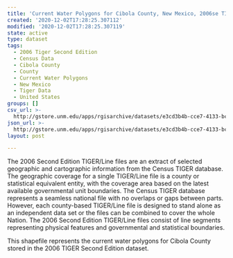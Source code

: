 ```yaml
---
title: 'Current Water Polygons for Cibola County, New Mexico, 2006se TIGER'
created: '2020-12-02T17:28:25.307112'
modified: '2020-12-02T17:28:25.307119'
state: active
type: dataset
tags:
  - 2006 Tiger Second Edition
  - Census Data
  - Cibola County
  - County
  - Current Water Polygons
  - New Mexico
  - Tiger Data
  - United States
groups: []
csv_url: >-
  http://gstore.unm.edu/apps/rgisarchive/datasets/e3cd3b4b-cce7-4133-bce1-a087b311a9d7/tgr2006se_cibo_wat.derived.csv
json_url: >-
  http://gstore.unm.edu/apps/rgisarchive/datasets/e3cd3b4b-cce7-4133-bce1-a087b311a9d7/tgr2006se_cibo_wat.derived.json
layout: post

---
```

The 2006 Second Edition TIGER/Line files are an extract of selected geographic and cartographic information from the Census TIGER database.  The geographic coverage for a single TIGER/Line file is a county or statistical equivalent entity, with the coverage area based on the latest available governmental unit boundaries. The Census TIGER database represents a seamless national file with no overlaps or gaps between parts.  However, each county-based TIGER/Line file is designed to stand alone as an independent data set or the files can be combined to cover the whole Nation.  The 2006 Second Edition  TIGER/Line files consist of line segments representing physical features and governmental and statistical boundaries.  

This shapefile represents the current water polygons for Cibola County stored in the 2006 TIGER Second Edition dataset.
